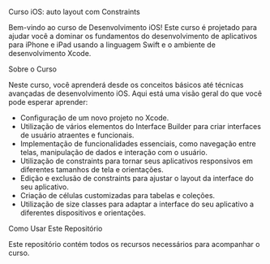 Curso iOS: auto layout com Constraints

Bem-vindo ao curso de Desenvolvimento iOS! 
Este curso é projetado para ajudar você a dominar os fundamentos do desenvolvimento de aplicativos para iPhone e iPad usando a linguagem Swift e o ambiente de desenvolvimento Xcode.

Sobre o Curso

Neste curso, você aprenderá desde os conceitos básicos até técnicas avançadas de desenvolvimento iOS. Aqui está uma visão geral do que você pode esperar aprender:

- Configuração de um novo projeto no Xcode.
- Utilização de vários elementos do Interface Builder para criar interfaces de usuário atraentes e funcionais.
- Implementação de funcionalidades essenciais, como navegação entre telas, manipulação de dados e interação com o usuário.
- Utilização de constraints para tornar seus aplicativos responsivos em diferentes tamanhos de tela e orientações.
- Edição e exclusão de constraints para ajustar o layout da interface do seu aplicativo.
- Criação de células customizadas para tabelas e coleções.
- Utilização de size classes para adaptar a interface do seu aplicativo a diferentes dispositivos e orientações.

Como Usar Este Repositório

Este repositório contém todos os recursos necessários para acompanhar o curso.
